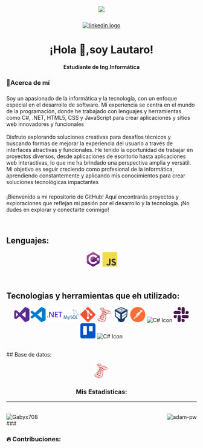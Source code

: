<div align="center">
  <img height="150" src="https://media3.giphy.com/media/qgQUggAC3Pfv687qPC/giphy.gif?cid=ecf05e47fkxqv6wichb8jawo97n5adaj7sw9jpdqykador12&ep=v1_gifs_search&rid=giphy.gif&ct=g"  />
</div>

###

<div align="center">
  
  <a href="https://www.linkedin.com/in/lautaro-mart%C3%ADn-yanequine-258631238/"><img src="https://img.shields.io/static/v1?message=LinkedIn&logo=linkedin&label=&color=0077B5&logoColor=white&labelColor=&style=for-the-badge" height="25" alt="linkedin logo"  /></a>  
</div>

###

<h1 align="center">¡Hola 👋,soy Lautaro!</h1>
<h4 align="center" >Estudiante de Ing.Informática</h4>

###

<h3 align="left">📌Acerca de mí</h3>

###

<p align="left">Soy un apasionado de la informática y la tecnología, con un enfoque especial en el desarrollo de software. Mi experiencia se centra en el mundo de la programación, donde he trabajado con lenguajes y herramientas como C#, .NET, HTML5, CSS y JavaScript para crear aplicaciones y sitios web innovadores y funcionales<br><br>
Disfruto explorando soluciones creativas para desafíos técnicos y buscando formas de mejorar la experiencia del usuario a través de interfaces atractivas y funcionales. He tenido la oportunidad de trabajar en proyectos diversos, desde aplicaciones de escritorio hasta aplicaciones web interactivas, lo que me ha brindado una perspectiva amplia y versátil. Mi objetivo es seguir creciendo como profesional de la informática, aprendiendo constantemente y aplicando mis conocimientos para crear soluciones tecnológicas impactantes</p>

###

¡Bienvenido a mi repositorio de GitHub! Aquí encontrarás proyectos y exploraciones que reflejan mi pasión por el desarrollo y la tecnología. ¡No dudes en explorar y conectarte conmigo!


<br>

## Lenguajes:
<p align="center">
<img src="./assets/icons/csharp-original.svg" alt="C# Icon" width="40" height="40">
<img src="./assets/icons/javascript-original.svg" alt="C# Icon" width="40" height="40">
</p>

<br>

## Tecnologias y herramientas que eh utilizado:</h3>
<p align="center">
<img src="./assets/icons/visualstudio-color.svg" alt="C# Icon" width="40" height="40">
<img src="./assets/icons/visualstudiocode-color.svg" alt="C# Icon" width="40" height="40">
<img src="./assets/icons/dotnet-color.svg" alt="C# Icon" width="40" height="40">
<img src="./assets/icons/mysql-color.svg" alt="C# Icon" width="40" height="40">
<img src="./assets/icons/git-color.svg" alt="C# Icon" width="40" height="40">
<img src="./assets/icons/microsoftsqlserver-color.svg" alt="C# Icon" width="40" height="40">
<img src="./assets/icons/virtualbox-color.svg" alt="C# Icon" width="40" height="40">
<img src="./assets/icons/postman-color.svg" alt="C# Icon" width="40" height="40">
<img src="./assets/icons/vmware-color.svg" alt="C# Icon" width="40" height="40">
<img src="./assets/icons/slack-color.svg" alt="C# Icon" width="40" height="40">
<img src="./assets/icons/trello-color.svg" alt="C# Icon" width="40" height="40">
<img src="./assets/icons/intellijidea-color.svg" alt="C# Icon" width="40" height="40">
</p>


<br>
## Base de datos: </h3>
<p align="center">
<img src="./assets/icons/microsoftsqlserver-color.svg" alt="C# Icon" width="40" height="40">
</p>


###  <p align="center">Mis Estadisticas:</p>
<hr>
<br>

<div style="display: flex; justify-content: space-between; align-items: center;">
    <img align="center"
        src="https://github-readme-stats.vercel.app/api/top-langs?username=Gabyx708&show_icons=true&locale=en&bg_color=0d1117&text_color=ffffff&layout=compact"
        alt="Gabyx708" />
    <img align="center"
        src="https://github-readme-stats.vercel.app/api?username=Gabyx708&show_icons=true&locale=en&bg_color=0d1117&text_color=ffffff&repo=convoychat"
        alt="adam-pw" />
</div>
###

<h3 align="left">🔥 Contribuciones:</h3>



